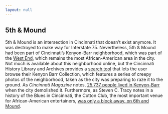 ```yaml
---
layout: null
---
```

## 5th & Mound

5th & Mound is an intersection in Cincinnati that doesn’t exist anymore. It
was destroyed to make way for Interstate 75. Nevertheless, 5th & Mound had
been part of Cincinnati’s Kenyon-Barr neighborhood, which was part of the
[West End](https://en.wikipedia.org/wiki/West_End,_Cincinnati), which remains
the most African-American area in the city. Not much is available about this
neighborhood online, but the Cincinnati History Library and Archives provides
a [search
tool](http://library.cincymuseum.org/starweb/photos/servlet.starweb?path=photos/photo-session.web)
that lets the user browse their Kenyon Barr Collection, which features a
series of creepy photos of the neighborhood, taken as the city was preparing
to raze it to the ground. As *Cincinnati Magazine* notes, [25,737 people lived
in
Kenyon-Barr](http://www.cincinnatimagazine.com/citywiseblog/lost-city-kenyon-barr-queensgate/)
when the city demolished it. Furthermore, as Steven C. Tracy notes in a
history of the Blues in Cincinnati, the Cotton Club, the most important venue
for African-American entertainers, [was only a block away, on 6th and
Mound](https://books.google.com/books?id=OGyWw-M5wFsC&pg=PA89&lpg=PA89&dq=cotton+club+cincinnati&source=bl&ots=4iwkg4CjZL&sig=IQAJimJ4pm2fmpUK_Yi0UJrhqrg&hl=en&sa=X&ved=0ahUKEwiS3OayqO7VAhXDzIMKHYkGDaAQ6AEIOzAD#v=onepage&q&f=false).
